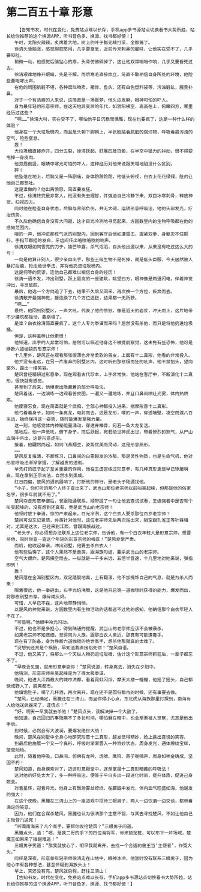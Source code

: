 # 第二百五十章 形意
        【告知书友，时代在变化，免费站点难以长存，手机app多书源站点切换看书大势所趋，站长给你推荐的这个换源APP，听书音色多、换源、找书都好使！】
       午时，太阳火辣辣，炙烤着大地，树上的叶子都无精打采，全都蔫了。
       徐清头昏脑涨，感觉胸腔憋闷，几乎要窒息，近前传来刺鼻的腥味，让他实在受不了，几乎要呕吐。
       稍微一动，他感觉后脑钻心的疼，头骨仿佛碎掉了，这让他双耳嗡嗡作响，几乎又要昏死过去。
       徐清艰难地睁开眼睛，先是不解，而后寒毛直接炸立，简直不敢相信自身所处的环境，他险些要咆哮出声。
       在他的周围肮脏不堪，各种腐烂物质，猪骨、鱼头、还有白色塑料袋等，污浊脏乱，腥臭扑鼻。
       对于一个有洁癖的人来说，这简直是一场噩梦，他头皮发麻，眼神可怕的吓人。
       身为最年轻的形意宗师，在这天地异变后的年代，如骄阳横空，高高在上，俯瞰四方，哪里经历过这些？
       “啊……”徐清大叫，实在受不了，哪怕他平日沉稳而儒雅，现在也要疯了，这是一种什么样的体验？
       他身在一个大垃圾桶内，而且是头朝下脚朝上，半张脸贴着肮脏的腐烂物，呼吸着最污浊的空气，险些窒息。
       轰！
       大垃圾桶直接炸开，四分五裂，徐清跃起，舒展四肢百骸，在半空中猛力的抖动，恨不得要甩掉一身皮肉。
       他双眉倒竖，眼睛中寒光可怕的吓人，这种经历对他来说跟天塌地陷没什么区别。
       砰！
       他坠落在地上，后脑又是一阵剧痛，身体踉踉跄跄，他低头俯视，白衣上花花绿绿，脏的让他自己都想吐。
       这是谁做的？他出离愤怒，简直要发狂。
       不过，徐清终究是非常人，他没有失去理智，并强迫自己冷静下来，双目冰寒刺骨，释放神觉，扫视四方。
       同时他在检查自身状态，后脑与背部负伤，并无大碍，运转形意呼吸法，他的头部发光，疗治伤势。
       不久后他确信自身没有大问题，这才目光冷冽地寻觅起来，方圆数里内的生物呼吸都在他的感知范围内。
       嗖的一声，他冲进那栋气派的别墅内，回到客厅后他如遭雷击，握紧双拳，身躯忍不住颤抖，手指节都捏的发白，牙齿间传出咯吱咯吱的响声。
       徐清双眼如同雪亮的刀子，锋芒毕露，杀气滔滔，自从他出道以来，从来没有吃过这么大的亏！
       一向是他算计别人，很少亲自出手，那些王级生物不是死掉，就是低头臣服，今天居然被人暴打后脑，抢走绝世拳法，并将他扔进垃圾桶内。
       这是何等的荒谬，连他自己都难以相信自身的经历！
       徐清一语不发，冲出别墅，跃上最高的一座建筑，眺望四方，眼神像是两道闪电，伴着神觉冲出，寻觅敌踪。
       最后，他选一个方向追了下去，结果不久后又回来，再次换一个方位，疾奔而去。
       徐清散开最强神觉，接连换了几个方位追赶，结果都一无所获。
       “啊……”
       最终，他回到别墅区，一声大吼，代表了他的愤怒，像是滔天的岩浆，冲天而上，这片地带不少建筑都摇动，要崩塌了。
       是谁？白衣徐清简直要疯了，这个人专为拳谱而来吗？居然没有杀他，而只是将他扔进垃圾桶。
       但是，这种羞辱让他更恨！
       他知道，出手的人非常可怕，居然可以临近他身边不被提前察觉，这未免有些恐怖，他可是挣断六道枷锁的形意宗师！
       十几里外，楚风正在观看那张很薄也非常柔软的兽皮，上面有十二真形，他看的非常投入。
       他并没有走远，在另一片废弃的别墅区内，这时听到那怒极而狂的吼声，他不禁抬头，望向窗外，露出一缕笑容。
       楚风曾经精研过形意拳，现在观看古代珍本，上手非常快，他站在客厅中，不断演化十二真形，很快就有感觉。
       甚至到了后来，他摸索出隐藏着的部分呼吸法。
       楚风着迷，一边演练一边观看兽皮图，一遍又一遍地练，并且口鼻间喷吐光雾，体内热烘烘。
       他废寝忘食，现在简直就是个武痴，全部心神都投入进来，揣摩形意十二真形。
       他弓着着身子，如同一条真龙，电射而去，这是龙形，噗的一声，穿透墙壁，凌空而渡八百米远，始终保持这一姿势，随时能爆发至强力量。
       这一刻，他感觉体内神秘能量涌动，穿透脊椎骨，宛若一条大龙复活。
       落地后，他一声低吼，俯下身子，而后跃起，宛若绝世神虎出世，带着惨烈的煞气，从尸山血海中杀出，这是形意虎形。
       接着，他翩然而起，如同飞燕翔空，姿势优美而灵动，这是形意燕形。
       ……
       楚风反复推演，不断练习，口鼻间的白雾越发的浓郁，那是灵性物质，也是生命气机，他对形意呼吸法渐渐掌握，了解越发的透彻。
       早先打的底子起了至关重要的作用，他在玉虚宫练过形意拳，有几种真形更是早已琢磨明白，现在拿到正宗古法，自然水到渠成。
       红日西偏，楚风的通讯器响了，打断他的修行，是老头子陆通找他。
       “小子，你打听的那个人终于查出来了，武当山那位老宗师以前叫吴起峰，但那是他的俗家名字，很多年前就不用了。”
       楚风夺走形意拳谱后，曾跟陆通联系，顺带提了一句让他去查试试看，王级强者中是否有个叫吴起峰的，没有想到还真有，竟是武当山的老宗师！
       他顿时放下拳谱，惊的严肃起来，目光冷冽，这个白衣人要杀那位百岁老宗师？
       楚风可没忘记恩情，异类针对他时，这位老宗师先后两次站出来，隔空跟孔雀王等针锋相对，尤其是这次，已经来到江西，曾跟海族战过。
       “老头子，你必须想办法联系上这位老宗师，告诉他，有一个白衣年轻人是形意宗师，想要杀他，同时你查一查这个年轻的形意宗师的根底！”楚风非常严肃。
       而后，他收起拳谱，冲出别墅，他要去杀白衣人！
       他有些后悔了，这个人果然不是善类，跟海族勾结，要杀武当山的老宗师。
       空气大爆炸，楚风横空而去，一纵就是一千多米远，五倍半音速，十几里地对他来说，弹指即到！
       轰！
       楚风落在金海别墅区内，双足踏裂地面，土石翻滚，他不加掩饰自己的气息，就是为杀人而来！
       隔着很远，他一拳砸出，右手光焰沸腾，这是他开启第一道枷锁时获得的能力，爆发而出，将那栋别墅击穿，爆碎成灰烬。
       可惜，人早已不在，这片地带静悄悄。
       以楚风的神觉来说，方圆数里内有生物活动的话都逃不过他的感知，他确信那个白衣年轻人不在了。
       “可惜啊。”他眼中冷光闪动。
       不过，他也不是多担心，得到陆通的提醒，武当山的老宗师应该不会被袭杀。
       如果老宗师不知底细，觉得同为人族，跟那白衣人亲近，那真有可能遭毒手。
       现在有了防备，身为挣断六道枷锁的绝世高手，想杀他那就真的太难了。
       “没想到还真是个祸胎，早知道我直接掐死你！”楚风自语。
       不过，他又笑了，将那么一个天纵人物扔进垃圾桶，估计这个形意宗师抓狂后，一辈子都忘不了。
       “早晚会见面，就用形意拳毙你！”楚风说道，转身离去，消失在夕阳中。
       他猜测，形意宗师杀吴起峰是为了得太极拳谱。
       晚间，他进入江西最大的城市洪都，看着霓虹闪烁，摩天大楼一幢幢，他摇了摇头，自己都快成野人了，脱离都市。
       他填饱肚子，喝了几杯酒，再次离开，现在还不是回归都市的时候，还有事要去做。
       “楚风，已经确定，黑螣还在三清山，而且你得小心点，东北虎从海族那里打探到，南海有人给他送武器来了，谨慎点！”
       “好，明天一早我就去杀他！”楚风点头，该解决掉一个大敌了。
       他知道，自己回归的事隐瞒不了多长时间，哪怕躲在暗中，也会渐渐被人觉察，尤其是他出手后。
       到时候，必然会有大波澜，要爆发绝世大战！
       晚间，楚风在别墅中全身心地研究形意十二真形，越发觉得精妙，脸上露出喜悦的笑容。
       到最后他施展一个又一个真形，呼吸时渐渐晋入一种奇妙状态，周身发光，通体缭绕宝辉，莹莹灿灿。
       此时，随着他呼吸，口鼻间，仿佛有龙吟、虎啸、鹰鸣、燕子呢喃声，周身如神金铸成，坚固不朽！
       楚风知道，自身摸索对了，迈进形意殿堂中，逐渐掌握十二真形暗藏的呼吸法！
       这对他的好处太大了，多一种呼吸法，便等于平白多出一段进化时间，提升体质，促进己身蜕变。
       对着星辉，迎着月光，他身上有飘渺雾丝缭绕，在朦胧中发光，体内血气旺盛如海，他越发的强大！
       在这个夜晚，黑螣在三清山上的一座道观中招待三眼男子，两人一边饮酒一边交谈，都带着满足的笑意。
       因为，他们在合谋杀楚风，黑螣也认为徐清那个主意不错，与其去寻找楚风，不如让他自己主动登门送死！
       “听闻南海来了几个高手，要帮你收拾楚风？”三眼男子问道。
       黑螣点头，道：“嗯，是我二哥的手下的四位海将军，带来锁龙桩，可以布下一片场域，楚魔王如果来了插翅难逃！”
       三眼男子笑道：“那我就放心了，明早我就离开，去找一个合适的兽王当‘主使者’，作冤大头。”
       同样是深夜，形意拳年轻宗师徐清走在山地中，眼神冰冷，他暂时没有联系三眼男子，因为他心中有各种想法，甚至怀疑到海族头上！
       早上，天还没有亮，楚风就启程，赶往三清山！
       【告知书友，时代在变化，免费站点难以长存，手机app多书源站点切换看书大势所趋，站长给你推荐的这个换源APP，听书音色多、换源、找书都好使！】